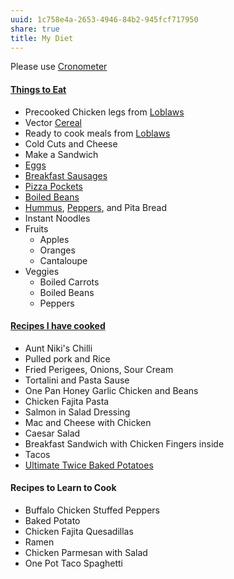 ```yaml
---
uuid: 1c758e4a-2653-4946-84b2-945fcf717950
share: true
title: My Diet
---
```

Please use [Cronometer](../6d2c437b-611e-43fc-967b-47e2f8b934b3)

#### [Things to Eat](../705a6c97-50c3-4637-b1f8-3faf90888c4e)

* Precooked Chicken legs from [Loblaws](../6384172e-5403-4c1c-bfe3-00e4613c4b82)
* Vector [Cereal](../b337731f-b7d4-4f26-afa5-a735379dfa91)
* Ready to cook meals from [Loblaws](../6384172e-5403-4c1c-bfe3-00e4613c4b82)
* Cold Cuts and Cheese
* Make a Sandwich
* [Eggs](../afe4c8f6-44c7-4f79-a1af-a4244821192c)
* [Breakfast Sausages](../6c7f5482-3bff-4249-be4d-3e9c9629032a)
* [Pizza Pockets](../c775a95a-e6fd-4bd7-9d26-7bae01ad929b)
* [Boiled Beans](../f846a0a7-7bd3-48ea-8cdb-c60a798ebbd8)
* [Hummus](../3d8aa6a5-77f3-4099-8829-e4fb7c2c5833), [Peppers](../aca0b8c5-a9e6-40d0-8a69-b601dd8eba09), and Pita Bread
* Instant Noodles
* Fruits
	* Apples
	* Oranges
	* Cantaloupe
* Veggies
	* Boiled Carrots
	* Boiled Beans
	* Peppers

#### [Recipes I have cooked](../2e2c15cd-9a1c-4bf8-90db-f1865886d5d8)

* Aunt Niki's Chilli
* Pulled pork and Rice
* Fried Perigees, Onions, Sour Cream
* Tortalini and Pasta Sause
* One Pan Honey Garlic Chicken and Beans
* Chicken Fajita Pasta
* Salmon in Salad Dressing
* Mac and Cheese with Chicken
* Caesar Salad
* Breakfast Sandwich with Chicken Fingers inside
* Tacos
* [Ultimate Twice Baked Potatoes](../48227103-bfcc-4255-8fbe-3d80f7b9a69a)

#### Recipes to Learn to Cook

* Buffalo Chicken Stuffed Peppers
* Baked Potato
* Chicken Fajita Quesadillas
* Ramen
* Chicken Parmesan with Salad
* One Pot Taco Spaghetti